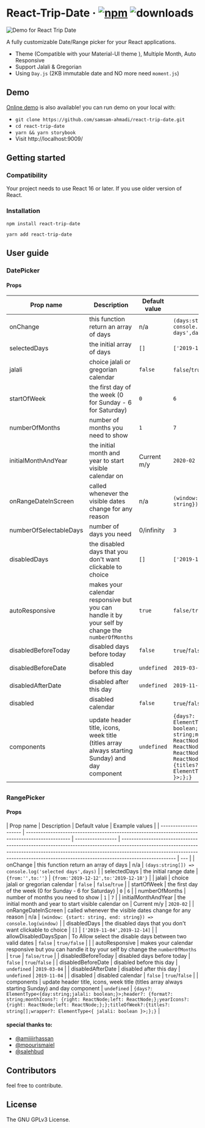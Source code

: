 ﻿# React-Trip-Date &middot; [![npm](https://img.shields.io/npm/v/react-trip-date.svg)](https://www.npmjs.com/package/react-trip-date) ![downloads](https://img.shields.io/npm/dt/react-trip-date.svg)

![Demo for React Trip Date](demo.gif)

A fully customizable Date/Range picker for your React applications.

- Theme (Compatible with your Material-UI theme ), Multiple Month, Auto Responsive
- Support Jalali & Gregorian
- Using `Day.js` (2KB immutable date and NO more need `moment.js`)

## Demo

[Online demo](https://killthejs.com/react-trip-date/) is also available! you can run demo on your local with:

- `git clone https://github.com/samsam-ahmadi/react-trip-date.git`
- `cd react-trip-date`
- `yarn && yarn storybook`
- Visit http://localhost:9009/

## Getting started

### Compatibility

Your project needs to use React 16 or later. If you use older version of React.

### Installation

`npm install react-trip-date`

`yarn add react-trip-date`

## User guide

### DatePicker

#### Props

| Prop name              | Description                                                                                      | Default value | Example values                                                                                                                                                                                                                                                   |
| ---------------------- | ------------------------------------------------------------------------------------------------ | ------------- | ---------------------------------------------------------------------------------------------------------------------------------------------------------------------------------------------------------------------------------------------------------------- |
| onChange               | this function return an array of days                                                            | n/a           | `(days:string[]) => console.log('selected days',days)`                                                                                                                                                                                                           |
| selectedDays           | the initial array of days                                                                        | `[]`          | `['2019-10-01','2019-11-06']`                                                                                                                                                                                                                                    |
| jalali                 | choice jalali or gregorian calendar                                                              | `false`       | `false`/`true`                                                                                                                                                                                                                                                   |
| startOfWeek            | the first day of the week (0 for Sunday - 6 for Saturday)                                        | `0`           | `6`                                                                                                                                                                                                                                                              |
| numberOfMonths         | number of months you need to show                                                                | `1`           | `7`                                                                                                                                                                                                                                                              |
| initialMonthAndYear    | the initial month and year to start visible calendar on                                          | Current m/y   | `2020-02`                                                                                                                                                                                                                                                        |
| onRangeDateInScreen    | called whenever the visible dates change for any reason                                          | n/a           | `(window: {start: string, end: string}) => console.log(window)`                                                                                                                                                                                                  |
| numberOfSelectableDays | number of days you need                                                                          | 0/infinity    | `3`                                                                                                                                                                                                                                                              |
| disabledDays           | the disabled days that you don't want clickable to choice                                        | `[]`          | `['2019-11-04',2019-12-14]`                                                                                                                                                                                                                                      |
| autoResponsive         | makes your calendar responsive but you can handle it by your self by change the `numberOfMonths` | `true`        | `false/true`                                                                                                                                                                                                                                                     |
| disabledBeforeToday    | disabled days before today                                                                       | `false`       | `true`/`false`                                                                                                                                                                                                                                                   |
| disabledBeforeDate     | disabled before this day                                                                         | `undefined`   | `2019-03-04`                                                                                                                                                                                                                                                     |
| disabledAfterDate      | disabled after this day                                                                          | `undefined`   | `2019-11-04`                                                                                                                                                                                                                                                     |
| disabled               | disabled calendar                                                                                | `false`       | `true`/`false`                                                                                                                                                                                                                                                   |
| components             | update header title, icons, week title (titles array always starting Sunday) and day component   | `undefined`   | `{days?: ElementType<{day:string;jalali: boolean;}>;header?: {format?: string;monthIcons?: {right: ReactNode;left: ReactNode;};yearIcons?: {right: ReactNode;left: ReactNode;};};titleOfWeek?:{titles?: string[];wrapper?: ElementType<{ jalali: boolean }>;};}` |

##

### RangePicker

#### Props

| Prop name             | Description                                                                                      | Default value     | Example values                                                                                                                                                                                                                                                   |
| --------------------- | ------------------------------------------------------------------------------------------------ | ----------------- | ---------------------------------------------------------------------------------------------------------------------------------------------------------------------------------------------------------------------------------------------------------------- | --- |
| onChange              | this function return an array of days                                                            | n/a               | `(days:string[]) => console.log('selected days',days)`                                                                                                                                                                                                           |
| selectedDays          | the initial range date                                                                           | `{from:'',to:''}` | `{from:'2019-12-12',to:'2019-12-18'}`                                                                                                                                                                                                                            |
| jalali                | choice jalali or gregorian calendar                                                              | `false`           | `false`/`true`                                                                                                                                                                                                                                                   |
| startOfWeek           | the first day of the week (0 for Sunday - 6 for Saturday)                                        | `0`               | `6`                                                                                                                                                                                                                                                              |
| numberOfMonths        | number of months you need to show                                                                | `1`               | `7`                                                                                                                                                                                                                                                              |
| initialMonthAndYear   | the initial month and year to start visible calendar on                                          | Current m/y       | `2020-02`                                                                                                                                                                                                                                                        |
| onRangeDateInScreen   | called whenever the visible dates change for any reason                                          | n/a               | `(window: {start: string, end: string}) => console.log(window)`                                                                                                                                                                                                  |
| disabledDays          | the disabled days that you don't want clickable to choice                                        | `[]`              | `['2019-11-04',2019-12-14]`                                                                                                                                                                                                                                      |
| allowDisabledDaysSpan | To Allow select the disable days between two valid dates                                         | `false`           | `true/false`                                                                                                                                                                                                                                                     |     |
| autoResponsive        | makes your calendar responsive but you can handle it by your self by change the `numberOfMonths` | `true`            | `false/true`                                                                                                                                                                                                                                                     |
| disabledBeforeToday   | disabled days before today                                                                       | `false`           | `true`/`false`                                                                                                                                                                                                                                                   |
| disabledBeforeDate    | disabled before this day                                                                         | `undefined`       | `2019-03-04`                                                                                                                                                                                                                                                     |
| disabledAfterDate     | disabled after this day                                                                          | `undefined`       | `2019-11-04`                                                                                                                                                                                                                                                     |
| disabled              | disabled calendar                                                                                | `false`           | `true`/`false`                                                                                                                                                                                                                                                   |
| components            | update header title, icons, week title (titles array always starting Sunday) and day component   | `undefined`       | `{days?: ElementType<{day:string;jalali: boolean;}>;header?: {format?: string;monthIcons?: {right: ReactNode;left: ReactNode;};yearIcons?: {right: ReactNode;left: ReactNode;};};titleOfWeek?:{titles?: string[];wrapper?: ElementType<{ jalali: boolean }>;};}` |

#### special thanks to:

- [@amiiiirhassan](https://github.com/amiiiirhassan)
- [@mpourismaiel](https://github.com/mpourismaiel)
- [@salehbud](https://dribbble.com/salehbud)

## Contributors

feel free to contribute.

## License

The GNU GPLv3 License.
